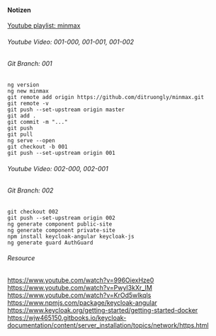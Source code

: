 #### Notizen
[Youtube playlist: minmax](https://www.youtube.com/watch?v=5daa_R07QsM&list=PLZOLiUF95kZgOTdPQmzS2EXl-iwq650qp)

###### Youtube Video: 001-000, 001-001, 001-002
###### Git Branch: 001
```
ng version
ng new minmax
git remote add origin https://github.com/ditruongly/minmax.git
git remote -v
git push --set-upstream origin master
git add .
git commit -m "..."
git push
git pull
ng serve --open
git checkout -b 001
git push --set-upstream origin 001
```
###### Youtube Video: 002-000, 002-001
###### Git Branch: 002
```
git checkout 002
git push --set-upstream origin 002
ng generate component public-site
ng generate component private-site
npm install keycloak-angular keycloak-js
ng generate guard AuthGuard
```
###### Resource
https://www.youtube.com/watch?v=996OiexHze0
https://www.youtube.com/watch?v=PwyI3kXr_IM
https://www.youtube.com/watch?v=KrOd5wIkqls
https://www.npmjs.com/package/keycloak-angular
https://www.keycloak.org/getting-started/getting-started-docker
https://wjw465150.gitbooks.io/keycloak-documentation/content/server_installation/topics/network/https.html
